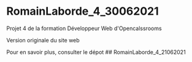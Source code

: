 # RomainLaborde_4_30062021
Projet 4 de la formation Développeur Web d'Opencalssrooms

Version originale du site web 

Pour en savoir plus, consulter le dépot ## RomainLaborde_4_21062021
